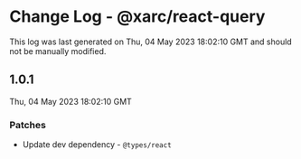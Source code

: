 # Change Log - @xarc/react-query

This log was last generated on Thu, 04 May 2023 18:02:10 GMT and should not be manually modified.

## 1.0.1
Thu, 04 May 2023 18:02:10 GMT

### Patches

- Update dev dependency - `@types/react` 


